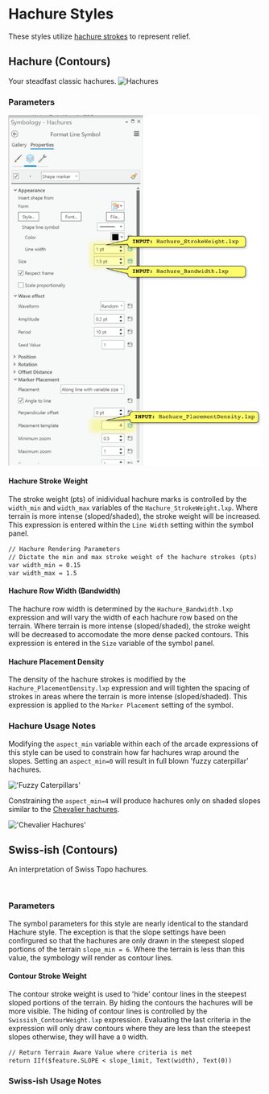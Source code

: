 # Hachure Styles
These styles utilize [hachure strokes](https://en.wikipedia.org/wiki/Hachure_map) to represent relief.

## Hachure (Contours)
Your steadfast classic hachures.
![Hachures](https://github.com/WarrenDz/terrain-aware/blob/main/Samples/SanFran_Hachure_Chevalier_wd.png)

### Parameters
![Symbol variable inputs](https://github.com/WarrenDz/terrain-aware/blob/main/Images/Hachure_SymbolPanel.png)

#### Hachure Stroke Weight
The stroke weight (pts) of inidividual hachure marks is controlled by the `width_min` and `width_max` variables of the `Hachure_StrokeWeight.lxp`. Where terrain is more intense (sloped/shaded), the stroke weight will be increased. This expression is entered within the `Line Width` setting within the symbol panel.

    // Hachure Rendering Parameters
    // Dictate the min and max stroke weight of the hachure strokes (pts)
    var width_min = 0.15
    var width_max = 1.5

#### Hachure Row Width (Bandwidth)
The hachure row width is determined by the `Hachure_Bandwidth.lxp` expression and will vary the width of each hachure row based on the terrain. Where terrain is more intense (sloped/shaded), the stroke weight will be decreased to accomodate the more dense packed contours. This expression is entered in the `Size` variable of the symbol panel.

#### Hachure Placement Density
The density of the hachure strokes is modified by the `Hachure_PlacementDensity.lxp` expression and will tighten the spacing of strokes in areas where the terrain is more intense (sloped/shaded). This expression is applied to the `Marker Placement` setting of the symbol.

### Hachure Usage Notes
Modifying the `aspect_min` variable within each of the arcade expressions of this style can be used to constrain how far hachures wrap around the slopes. Setting an `aspect_min=0` will result in full blown 'fuzzy caterpillar' hachures.

!['Fuzzy Caterpillars'](https://github.com/WarrenDz/terrain-aware/blob/main/Samples/SanFran_Hachure_FuzzyCaterpillar_wd.png)

Constraining the `aspect_min=4` will produce hachures only on shaded slopes similar to the [Chevalier hachures](https://www.davidrumsey.com/luna/servlet/s/5u3c4q).

!['Chevalier Hachures'](https://github.com/WarrenDz/terrain-aware/blob/main/Samples/SanFran_Hachure_Chevalier_wd.png)

## Swiss-ish (Contours)
An interpretation of Swiss Topo hachures.

![]()

### Parameters
The symbol parameters for this style are nearly identical to the standard Hachure style. The exception is that the slope settings have been confirgured so that the hachures are only drawn in the steepest sloped portions of the terrain `slope_min = 6`. Where the terrain is less than this value, the symbology will render as contour lines.

#### Contour Stroke Weight
The contour stroke weight is used to 'hide' contour lines in the steepest sloped portions of the terrain. By hiding the contours the hachures will be more visible. The hiding of contour lines is controlled by the `Swissish_ContourWeight.lxp` expression. Evaluating the last criteria in the expression will only draw contours where they are less than the steepest slopes otherwise, they will have a `0` width.

    // Return Terrain Aware Value where criteria is met
    return IIf($feature.SLOPE < slope_limit, Text(width), Text(0))

### Swiss-ish Usage Notes
